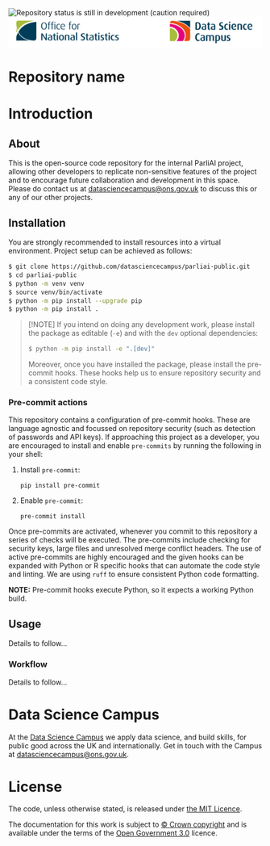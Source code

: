 <!--- Badges start --->
<img src="https://img.shields.io/badge/repo%20status-in%20development%20(caution)-red" alt="Repository status is still in development (caution required)"/>

<!--- Badges end --->

<img src="https://github.com/datasciencecampus/awesome-campus/blob/master/ons_dsc_logo.png">

# Repository name

# Introduction
## About
This is the open-source code repository for the internal ParliAI project, allowing other developers to replicate non-sensitive features of the project and to encourage future collaboration and development in this space. Please do contact us at [datasciencecampus@ons.gov.uk](datasciencecampus@ons.gov.uk) to discuss this or any of our other projects.

## Installation

You are strongly recommended to install resources into a virtual environment. Project setup can be achieved as follows:

``` bash
$ git clone https://github.com/datasciencecampus/parliai-public.git
$ cd parliai-public
$ python -m venv venv
$ source venv/bin/activate
$ python -m pip install --upgrade pip
$ python -m pip install .
```

> \[!NOTE\] If you intend on doing any development work, please install the package as editable (`-e`) and with the `dev` optional dependencies:
>
> ``` bash
> $ python -m pip install -e ".[dev]"
> ```
>
> Moreover, once you have installed the package, please install the pre-commit hooks. These hooks help us to ensure repository security and a consistent code style.

### Pre-commit actions
This repository contains a configuration of pre-commit hooks. These are language agnostic and focussed on repository security (such as detection of passwords and API keys). If approaching this project as a developer, you are encouraged to install and enable `pre-commits` by running the following in your shell:
   1. Install `pre-commit`:

      ```
      pip install pre-commit
      ```
   2. Enable `pre-commit`:

      ```
      pre-commit install
      ```
Once pre-commits are activated, whenever you commit to this repository a series of checks will be executed. The pre-commits include checking for security keys, large files and unresolved merge conflict headers. The use of active pre-commits are highly encouraged and the given hooks can be expanded with Python or R specific hooks that can automate the code style and linting. We are using `ruff` to ensure consistent Python code formatting.

**NOTE:** Pre-commit hooks execute Python, so it expects a working Python build.

## Usage
Details to follow...

### Workflow
Details to follow...


# Data Science Campus
At the [Data Science Campus](https://datasciencecampus.ons.gov.uk/about-us/) we apply data science, and build skills, for public good across the UK and internationally. Get in touch with the Campus at [datasciencecampus@ons.gov.uk](datasciencecampus@ons.gov.uk).

# License

<!-- Unless stated otherwise, the codebase is released under [the MIT Licence][mit]. -->

The code, unless otherwise stated, is released under [the MIT Licence][mit].

The documentation for this work is subject to [© Crown copyright][copyright] and is available under the terms of the [Open Government 3.0][ogl] licence.

[mit]: LICENCE
[copyright]: http://www.nationalarchives.gov.uk/information-management/re-using-public-sector-information/uk-government-licensing-framework/crown-copyright/
[ogl]: http://www.nationalarchives.gov.uk/doc/open-government-licence/version/3/

